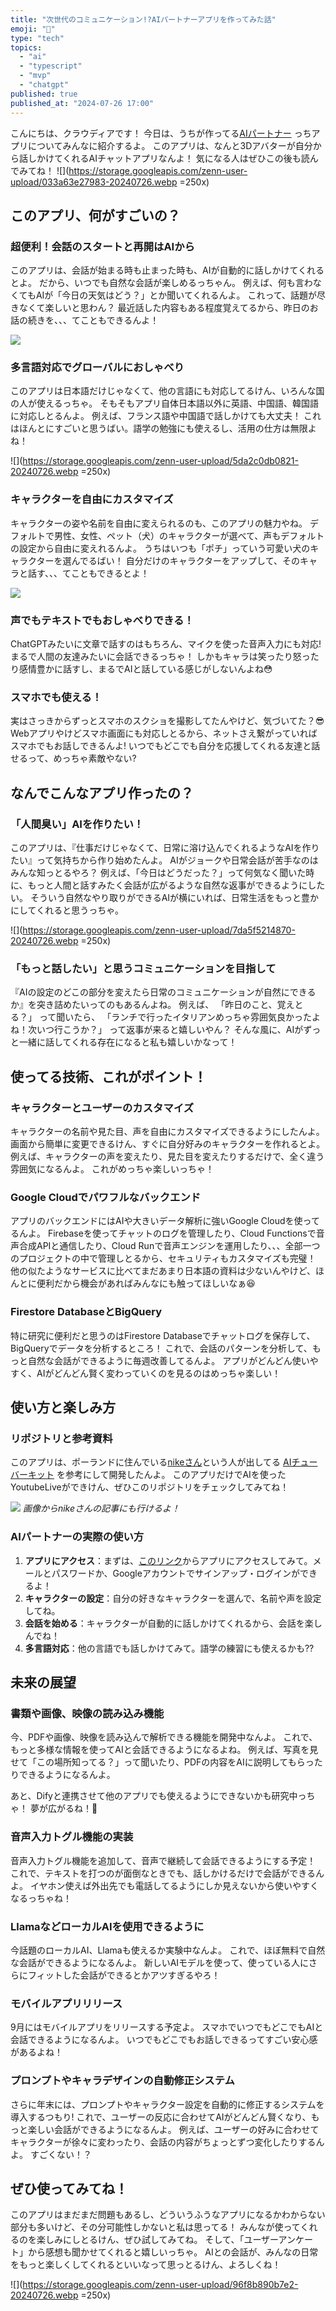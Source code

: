 ```yaml
---
title: "次世代のコミュニケーション!?AIパートナーアプリを作ってみた話"
emoji: "🤖"
type: "tech"
topics:
  - "ai"
  - "typescript"
  - "mvp"
  - "chatgpt"
published: true
published_at: "2024-07-26 17:00"
---
```


こんにちは、クラウディアです！
今日は、うちが作ってる[AIパートナー](https://aipartner-426616.web.app/)
っちアプリについてみんなに紹介するよ。
このアプリは、なんと3Dアバターが自分から話しかけてくれるAIチャットアプリなんよ！
気になる人はぜひこの後も読んでみてね！
![](https://storage.googleapis.com/zenn-user-upload/033a63e27983-20240726.webp =250x)

## このアプリ、何がすごいの？

### 超便利！会話のスタートと再開はAIから

このアプリは、会話が始まる時も止まった時も、AIが自動的に話しかけてくれるとよ。
だから、いつでも自然な会話が楽しめるっちゃん。
例えば、何も言わなくてもAIが「今日の天気はどう？」とか聞いてくれるんよ。
これって、話題が尽きなくて楽しいと思わん？
最近話した内容もある程度覚えてるから、昨日のお話の続きを、、、てこともできるんよ！

![](https://storage.googleapis.com/zenn-user-upload/a564dba3b2db-20240726.gif)


### 多言語対応でグローバルにおしゃべり

このアプリは日本語だけじゃなくて、他の言語にも対応してるけん、いろんな国の人が使えるっちゃ。
そもそもアプリ自体日本語以外に英語、中国語、韓国語に対応しとるんよ。
例えば、フランス語や中国語で話しかけても大丈夫！
これはほんとにすごいと思うばい。語学の勉強にも使えるし、活用の仕方は無限よね！

![](https://storage.googleapis.com/zenn-user-upload/5da2c0db0821-20240726.webp =250x)


### キャラクターを自由にカスタマイズ

キャラクターの姿や名前を自由に変えられるのも、このアプリの魅力やね。
デフォルトで男性、女性、ペット（犬）のキャラクターが選べて、声もデフォルトの設定から自由に変えれるんよ。
うちはいつも「ポチ」っていう可愛い犬のキャラクターを選んでるばい！
自分だけのキャラクターをアップして、そのキャラと話す、、、てこともできるとよ！

![](https://storage.googleapis.com/zenn-user-upload/bd829c8eb442-20240726.gif)


### 声でもテキストでもおしゃべりできる！

ChatGPTみたいに文章で話すのはもちろん、マイクを使った音声入力にも対応!
まるで人間の友達みたいに会話できるっちゃ！
しかもキャラは笑ったり怒ったり感情豊かに話すし、まるでAIと話している感じがしないんよね😳

### スマホでも使える！

実はさっきからずっとスマホのスクショを撮影してたんやけど、気づいてた？😎
Webアプリやけどスマホ画面にも対応しとるから、ネットさえ繋がっていればスマホでもお話しできるんよ!
いつでもどこでも自分を応援してくれる友達と話せるって、めっちゃ素敵やない?

## なんでこんなアプリ作ったの？

### 「人間臭い」AIを作りたい！

このアプリは、『仕事だけじゃなくて、日常に溶け込んでくれるようなAIを作りたい』って気持ちから作り始めたんよ。
AIがジョークや日常会話が苦手なのはみんな知っとるやろ？
例えば、「今日はどうだった？」って何気なく聞いた時に、もっと人間と話すみたく会話が広がるような自然な返事ができるようにしたい。
そういう自然なやり取りができるAIが横にいれば、日常生活をもっと豊かにしてくれると思うっちゃ。

![](https://storage.googleapis.com/zenn-user-upload/7da5f5214870-20240726.webp =250x)


### 「もっと話したい」と思うコミュニケーションを目指して

『AIの設定のどこの部分を変えたら日常のコミュニケーションが自然にできるか』を突き詰めたいってのもあるんよね。
例えば、
「昨日のこと、覚えとる？」
って聞いたら、
「ランチで行ったイタリアンめっちゃ雰囲気良かったよね！次いつ行こうか？」
って返事が来ると嬉しいやん？
そんな風に、AIがずっと一緒に話してくれる存在になると私も嬉しいかなって！

## 使ってる技術、これがポイント！

### キャラクターとユーザーのカスタマイズ

キャラクターの名前や見た目、声を自由にカスタマイズできるようにしたんよ。
画面から簡単に変更できるけん、すぐに自分好みのキャラクターを作れるとよ。
例えば、キャラクターの声を変えたり、見た目を変えたりするだけで、全く違う雰囲気になるんよ。
これがめっちゃ楽しいっちゃ！

### Google Cloudでパワフルなバックエンド

アプリのバックエンドにはAIや大きいデータ解析に強いGoogle Cloudを使ってるんよ。
Firebaseを使ってチャットのログを管理したり、Cloud Functionsで音声合成APIと通信したり、Cloud Runで音声エンジンを運用したり、、、全部一つのプロジェクトの中で管理しとるから、セキュリティもカスタマイズも完璧！
他の似たようなサービスに比べてまだあまり日本語の資料は少ないんやけど、ほんとに便利だから機会があればみんなにも触ってほしいなぁ😆

### Firestore DatabaseとBigQuery

特に研究に便利だと思うのはFirestore Databaseでチャットログを保存して、BigQueryでデータを分析するところ！
これで、会話のパターンを分析して、もっと自然な会話ができるように毎週改善してるんよ。
アプリがどんどん使いやすく、AIがどんどん賢く変わっていくのを見るのはめっちゃ楽しい！

## 使い方と楽しみ方

### リポジトリと参考資料

このアプリは、ポーランドに住んでいる[nikeさん](https://x.com/tegnike)という人が出してる
[AIチューバーキット](https://github.com/tegnike/aituber-kit)
を参考にして開発したんよ。
このアプリだけでAIを使ったYoutubeLiveができけん、ぜひこのリポジトリをチェックしてみてね！

[![](https://storage.googleapis.com/zenn-user-upload/2f525db3f116-20240726.png)](https://note.com/nike_cha_n/n/ne98acb25e00f)
*画像からnikeさんの記事にも行けるよ！*


### AIパートナーの実際の使い方

1. **アプリにアクセス**：まずは、[このリンク](https://aipartner-426616.web.app/)からアプリにアクセスしてみて。メールとパスワードか、Googleアカウントでサインアップ・ログインができるよ！
2. **キャラクターの設定**：自分の好きなキャラクターを選んで、名前や声を設定してね。
3. **会話を始める**：キャラクターが自動的に話しかけてくれるから、会話を楽しんでね！
4. **多言語対応**：他の言語でも話しかけてみて。語学の練習にも使えるかも??

## 未来の展望

### 書類や画像、映像の読み込み機能

今、PDFや画像、映像を読み込んで解析できる機能を開発中なんよ。
これで、もっと多様な情報を使ってAIと会話できるようになるよね。
例えば、写真を見せて「この場所知ってる？」って聞いたり、PDFの内容をAIに説明してもらったりできるようになるんよ。

あと、Difyと連携させて他のアプリでも使えるようにできないかも研究中っちゃ！
夢が広がるね！🥰

### 音声入力トグル機能の実装

音声入力トグル機能を追加して、音声で継続して会話できるようにする予定！
これで、テキストを打つのが面倒なときでも、話しかけるだけで会話ができるんよ。
イヤホン使えば外出先でも電話してるようにしか見えないから使いやすくなるっちゃね！

### LlamaなどローカルAIを使用できるように

今話題のローカルAI、Llamaも使えるか実験中なんよ。
これで、ほぼ無料で自然な会話ができるようになるんよ。
新しいAIモデルを使って、使っている人にさらにフィットした会話ができるとかアツすぎるやろ！

### モバイルアプリリリース

9月にはモバイルアプリをリリースする予定よ。
スマホでいつでもどこでもAIと会話できるようになるんよ。
いつでもどこでもお話しできるってすごい安心感があるよね！

### プロンプトやキャラデザインの自動修正システム

さらに年末には、プロンプトやキャラクター設定を自動的に修正するシステムを導入するつもり!
これで、ユーザーの反応に合わせてAIがどんどん賢くなり、もっと楽しい会話ができるようになるんよ。
例えば、ユーザーの好みに合わせてキャラクターが徐々に変わったり、会話の内容がちょっとずつ変化したりするんよ。
すごくない！？

## ぜひ使ってみてね！

このアプリはまだまだ問題もあるし、どういうふうなアプリになるかわからない部分も多いけど、その分可能性しかないと私は思ってる！
みんなが使ってくれるのを楽しみにしとるけん、ぜひ試してみてね。
そして、「ユーザーアンケート」から感想も聞かせてくれると嬉しいっちゃ。
AIとの会話が、みんなの日常をもっと楽しくしてくれるといいなって思っとるけん、よろしくね！

![](https://storage.googleapis.com/zenn-user-upload/96f8b890b7e2-20240726.webp =250x)

